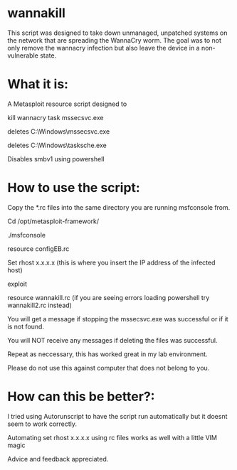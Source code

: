 # wannakill
This script was designed to take down unmanaged, unpatched systems on the network that are spreading the WannaCry worm.
The goal was to not only remove the wannacry infection but also leave the device in a non-vulnerable state.

# What it is:

A Metasploit resource script designed to 

kill wannacry task mssecsvc.exe

deletes C:\Windows\mssecsvc.exe

deletes C:\Windows\tasksche.exe

Disables smbv1 using powershell


# How to use the script:

  Copy the *.rc files into the same directory you are running msfconsole from.

Cd /opt/metasploit-framework/

./msfconsole

resource configEB.rc

Set rhost x.x.x.x (this is where you insert the IP address of the infected host)

exploit

resource wannakill.rc  (if you are seeing errors loading powershell try wannakill2.rc instead) 
  

You will get a message if stopping the mssecsvc.exe was successful or if it is not found.

You will NOT receive any messages if deleting the files was successful.

Repeat as neccessary, this has worked great in my lab environment.  

Please do not use this against computer that does not belong to you.


# How can this be better?:

I tried using Autorunscript to have the script run automatically but it doesnt seem to work correctly.

Automating set rhost x.x.x.x using rc files works as well with a little VIM magic

Advice and feedback appreciated.





